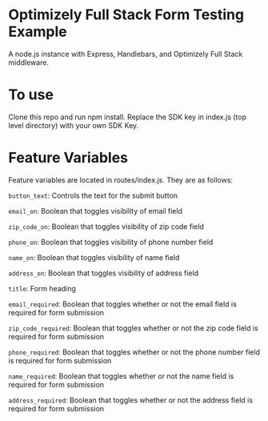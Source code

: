 # Optimizely Full Stack Form Testing Example
A node.js instance with Express, Handlebars, and Optimizely Full Stack middleware.

# To use
Clone this repo and run npm install. Replace the SDK key in index.js (top level directory) with your own SDK Key.

# Feature Variables
Feature variables are located in routes/index.js. They are as follows:

`button_text`: Controls the text for the submit button

`email_on`: Boolean that toggles visibility of email field

`zip_code_on`: Boolean that toggles visibility of zip code field

`phone_on`: Boolean that toggles visibility of phone number field

`name_on`: Boolean that toggles visibility of name field

`address_on`: Boolean that toggles visibility of address field

`title`: Form heading

`email_required`: Boolean that toggles whether or not the email field is required for form submission

`zip_code_required`: Boolean that toggles whether or not the zip code field is required for form submission

`phone_required`: Boolean that toggles whether or not the phone number field is required for form submission

`name_required`: Boolean that toggles whether or not the name field is required for form submission

`address_required`: Boolean that toggles whether or not the address field is required for form submission
